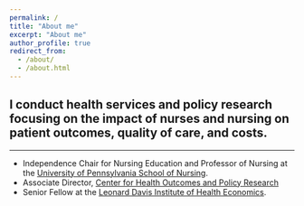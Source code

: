 ```yaml
---
permalink: /
title: "About me"
excerpt: "About me"
author_profile: true
redirect_from: 
  - /about/
  - /about.html
---
```

## I conduct health services and policy research focusing on the impact of nurses and nursing on patient outcomes, quality of care, and costs. 
------
* Independence Chair for Nursing Education and Professor of Nursing at the [University of Pennsylvania School of Nursing](https://www.nursing.upenn.edu/). 
* Associate Director, [Center for Health Outcomes and Policy Research](https://www.nursing.upenn.edu/chopr/)
* Senior Fellow at the [Leonard Davis Institute of Health Economics](https://ldi.upenn.edu/expert/matthew-d-mchugh-phd-jd-mph). 
